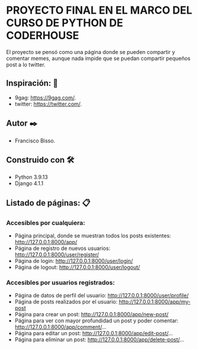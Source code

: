 # PROYECTO FINAL EN EL MARCO DEL CURSO DE PYTHON DE CODERHOUSE

El proyecto se pensó como una página donde se pueden compartir y comentar memes, aunque nada impide que se puedan compartir pequeños post a lo twitter.

## Inspiración: 🚀

-   9gag: https://9gag.com/.
-   twitter: https://twitter.com/.

## Autor ✒️

-   Francisco Bisso.

## Construido con 🛠️

-   Python 3.9.13
-   Django 4.1.1

## Listado de páginas: 📋

### Accesibles por cualquiera:

-   Página principal, donde se muestran todos los posts existentes: http://127.0.0.1:8000/app/
-   Página de registro de nuevos usuarios: http://127.0.0.1:8000/user/register/
-   Página de login: http://127.0.0.1:8000/user/login/
-   Página de logout: http://127.0.0.1:8000/user/logout/

### Accesibles por usuarios registrados:

-   Página de datos de perfil del usuario: http://127.0.0.1:8000/user/profile/
-   Página de posts realizados por el usuario: http://127.0.0.1:8000/app/my-post
-   Página para crear un post: http://127.0.0.1:8000/app/new-post/
-   Página para ver con mayor profundidad un post y poder comentar: http://127.0.0.1:8000/app/comment/...
-   Página para editar un post: http://127.0.0.1:8000/app/edit-post/...
-   Página para eliminar un post: http://127.0.0.1:8000/app/delete-post/...
